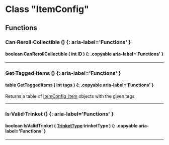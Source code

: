# Class "ItemConfig"

## Functions

### Can·Reroll·Collectible () {: aria-label='Functions' }
#### boolean CanRerollCollectible ( int ID ) {: .copyable aria-label='Functions' }

___    
### Get·Tagged·Items () {: aria-label='Functions' }
#### table GetTaggedItems ( int tags ) {: .copyable aria-label='Functions' }
Returns a table of [ItemConfig_Item](https://wofsauge.github.io/IsaacDocs/rep/ItemConfig_Item.html) objects with the given tags
___
### Is·Valid·Trinket () {: aria-label='Functions' }
#### boolean IsValidTrinket ( [TrinketType](https://wofsauge.github.io/IsaacDocs/rep/enums/TrinketType.html) trinketType ) {: .copyable aria-label='Functions' }

___